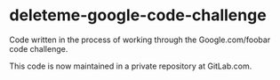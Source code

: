 # deleteme-google-code-challenge
Code written in the process of working through the Google.com/foobar code challenge.

This code is now maintained in a private repository at GitLab.com.

